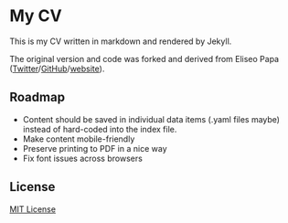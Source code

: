 # My CV

This is my CV written in markdown and rendered by Jekyll.

The original version and code was forked and derived from Eliseo Papa ([Twitter](http://twitter.com/elipapa)/[GitHub](http://github.com/elipapa)/[website](https://elipapa.github.io)).

## Roadmap

- Content should be saved in individual data items (.yaml files maybe) instead of hard-coded into the index file.
- Make content mobile-friendly
- Preserve printing to PDF in a nice way
- Fix font issues across browsers

## License

[MIT License](https://github.com/elipapa/markdown-cv/blob/master/LICENSE)
